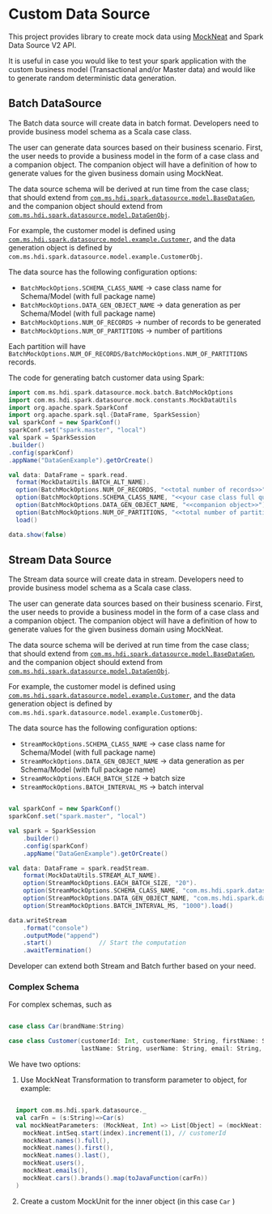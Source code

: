 # Custom Data Source
This project provides library to create mock data using [MockNeat](https://www.mockneat.com/) and Spark Data Source V2 API.

It is useful in case you would like to test your spark application with the custom business model (Transactional and/or Master data) and would like to generate random deterministic data generation.

## Batch DataSource

The Batch data source will create data in batch format. Developers need to provide business model schema as a Scala case class.

The user can generate data sources based on their business scenario. First, the user needs to provide a business model in the form of a case class and a companion object. The companion object will have a definition of how to generate values for the given business domain using MockNeat.

The data source schema will be derived at run time from the case class; that should extend from [`com.ms.hdi.spark.datasource.model.BaseDataGen`](datasourceutil/src/main/scala/com/ms/hdi/spark/datasource/model/BaseDataGen.scala), and the companion object should extend from [`com.ms.hdi.spark.datasource.model.DataGenObj`](datasourceutil/src/main/scala/com/ms/hdi/spark/datasource/model/DataGenObj.scala).

For example, the customer model is defined using [`com.ms.hdi.spark.datasource.model.example.Customer`](datasourceutil/src/main/scala/com/ms/hdi/spark/datasource/model/example/Customer.scala), and the data generation object is defined by `com.ms.hdi.spark.datasource.model.example.CustomerObj`.

The data source has the following configuration options:

- `BatchMockOptions.SCHEMA_CLASS_NAME` -> case class name for Schema/Model (with full package name)
- `BatchMockOptions.DATA_GEN_OBJECT_NAME` -> data generation as per Schema/Model (with full package name)
- `BatchMockOptions.NUM_OF_RECORDS` -> number of records to be generated
- `BatchMockOptions.NUM_OF_PARTITIONS` -> number of partitions

Each partition will have `BatchMockOptions.NUM_OF_RECORDS/BatchMockOptions.NUM_OF_PARTITIONS` records.

The code for generating batch customer data using Spark:

```scala
import com.ms.hdi.spark.datasource.mock.batch.BatchMockOptions
import com.ms.hdi.spark.datasource.mock.constants.MockDataUtils
import org.apache.spark.SparkConf
import org.apache.spark.sql.{DataFrame, SparkSession}
val sparkConf = new SparkConf()
sparkConf.set("spark.master", "local")
val spark = SparkSession
.builder()
.config(sparkConf)
.appName("DataGenExample").getOrCreate()

val data: DataFrame = spark.read.
  format(MockDataUtils.BATCH_ALT_NAME).
  option(BatchMockOptions.NUM_OF_RECORDS, "<<total number of records>>").
  option(BatchMockOptions.SCHEMA_CLASS_NAME, "<<your case class full qualified name>>").
  option(BatchMockOptions.DATA_GEN_OBJECT_NAME, "<<companion object>>").
  option(BatchMockOptions.NUM_OF_PARTITIONS, "<<total number of partitions>>").
  load()

data.show(false)
```
## Stream Data Source

The Stream data source will create data in stream. Developers need to provide business model schema as a Scala case class.

The user can generate data sources based on their business scenario. First, the user needs to provide a business model in the form of a case class and a companion object. The companion object will have a definition of how to generate values for the given business domain using MockNeat.

The data source schema will be derived at run time from the case class; that should extend from [`com.ms.hdi.spark.datasource.model.BaseDataGen`](datasourceutil/src/main/scala/com/ms/hdi/spark/datasource/model/BaseDataGen.scala), and the companion object should extend from [`com.ms.hdi.spark.datasource.model.DataGenObj`](datasourceutil/src/main/scala/com/ms/hdi/spark/datasource/model/DataGenObj.scala).

For example, the customer model is defined using [`com.ms.hdi.spark.datasource.model.example.Customer`](datasourceutil/src/main/scala/com/ms/hdi/spark/datasource/model/example/Customer.scala), and the data generation object is defined by `com.ms.hdi.spark.datasource.model.example.CustomerObj`.

The data source has the following configuration options:

- `StreamMockOptions.SCHEMA_CLASS_NAME` -> case class name for Schema/Model (with full package name)
- `StreamMockOptions.DATA_GEN_OBJECT_NAME` -> data generation as per Schema/Model (with full package name)
- `StreamMockOptions.EACH_BATCH_SIZE` -> batch size
- `StreamMockOptions.BATCH_INTERVAL_MS` -> batch interval

```scala

val sparkConf = new SparkConf()
sparkConf.set("spark.master", "local")

val spark = SparkSession
    .builder()
    .config(sparkConf)
    .appName("DataGenExample").getOrCreate()

val data: DataFrame = spark.readStream.
    format(MockDataUtils.STREAM_ALT_NAME).
    option(StreamMockOptions.EACH_BATCH_SIZE, "20").
    option(StreamMockOptions.SCHEMA_CLASS_NAME, "com.ms.hdi.spark.datasource.model.example.Customer").
    option(StreamMockOptions.DATA_GEN_OBJECT_NAME, "com.ms.hdi.spark.datasource.model.example.CustomerObj").
    option(StreamMockOptions.BATCH_INTERVAL_MS, "1000").load()

data.writeStream
    .format("console")
    .outputMode("append")
    .start()             // Start the computation
    .awaitTermination()
```

Developer can extend both Stream and Batch further based on your need.

### Complex Schema

For complex schemas, such as

```scala

case class Car(brandName:String)

case class Customer(customerId: Int, customerName: String, firstName: String,
                    lastName: String, userName: String, email: String, car:Car) extends BaseDataGen
```

We have two options:

1. Use MockNeat Transformation to transform parameter to object, for example:
```scala

  import com.ms.hdi.spark.datasource._
  val carFn = (s:String)=>Car(s)
  val mockNeatParameters: (MockNeat, Int) => List[Object] = (mockNeat: MockNeat, index:Int) => List(
    mockNeat.intSeq.start(index).increment(1), // customerId
    mockNeat.names().full(),
    mockNeat.names().first(),
    mockNeat.names().last(),
    mockNeat.users(),
    mockNeat.emails(),
    mockNeat.cars().brands().map(toJavaFunction(carFn))
  )
```
2. Create a custom MockUnit for the inner object (in this case ```Car``` )